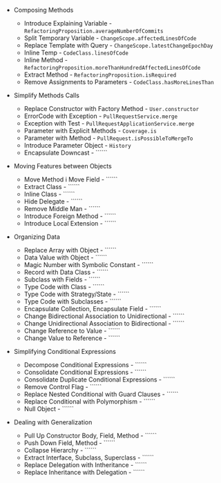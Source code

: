 * Composing Methods
    * Introduce Explaining Variable - ```RefactoringProposition.averageNumberOfCommits```
    * Split Temporary Variable - ```ChangeScope.affectedLinesOfCode```
    * Replace Template with Query - ```ChangeScope.latestChangeEpochDay```
    * Inline Temp - ```CodeClass.linesOfCode```
    * Inline Method - ```RefactoringProposition.moreThanHundredAffectedLinesOfCode```
    * Extract Method - ```RefactoringProposition.isRequired```
    * Remove Assignments to Parameters - ```CodeClass.hasMoreLinesThan```
    
* Simplify Methods Calls
    * Replace Constructor with Factory Method - ```User.constructor```
    * ErrorCode with Exception - ```PullRequestService.merge```
    * Exception with Test - ```PullRequestApplicationService.merge```
    * Parameter with Explicit Methods - ```Coverage.is```
    * Parameter with Method - ```PullRequest.isPossibleToMergeTo```
    * Introduce Parameter Object - ```History```
    * Encapsulate Downcast - ``````
    
* Moving Features between Objects
    * Move Method i Move Field - ``````
    * Extract Class - ``````
    * Inline Class - ``````
    * Hide Delegate - ``````
    * Remove Middle Man - ``````
    * Introduce Foreign Method - ``````
    * Introduce Local Extension - ``````
    
* Organizing Data
    * Replace Array with Object - ``````
    * Data Value with Object - ``````
    * Magic Number with Symbolic Constant - ``````
    * Record with Data Class - ``````
    * Subclass with Fields - ``````
    * Type Code with Class - ``````
    * Type Code with Strategy/State - ``````
    * Type Code with Subclasses - ``````
    * Encapsulate Collection, Encapsulate Field - ``````
    * Change Bidirectional Association to Unidirectional - ``````
    * Change Unidirectional Association to Bidirectional - ``````
    * Change Reference to Value - ``````
    * Change Value to Reference - ``````
    
* Simplifying Conditional Expressions
    * Decompose Conditional Expressions - ``````
    * Consolidate Conditional Expressions - `````` 
    * Consolidate Duplicate Conditional Expressions - ``````
    * Remove Control Flag - ``````
    * Replace Nested Conditional with Guard Clauses - ``````
    * Replace Conditional with Polymorphism - ``````
    * Null Object - ``````
    
* Dealing with Generalization
    * Pull Up Constructor Body, Field, Method - ``````
    * Push Down Field, Method - ``````
    * Collapse Hierarchy - ``````
    * Extract Interface, Subclass, Superclass - ``````
    * Replace Delegation with Intheritance - ``````
    * Replace Inheritance with Delegation - ``````
